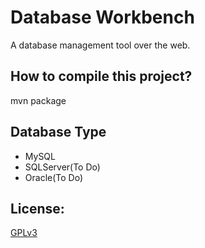 Database Workbench
====
A database management tool over the web.

How to compile this project?
----
mvn package

Database Type
----
+ MySQL
+ SQLServer(To Do)
+ Oracle(To Do)

License:
----
[GPLv3](http://opensource.org/licenses/GPL-3.0)
